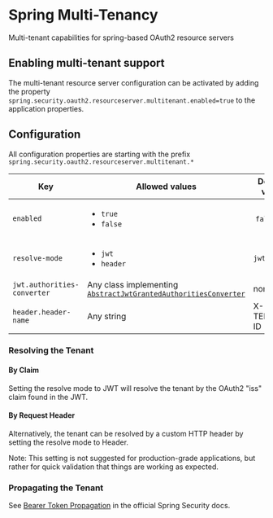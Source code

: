 # Spring Multi-Tenancy

Multi-tenant capabilities for spring-based OAuth2 resource servers


## Enabling multi-tenant support

The multi-tenant resource server configuration can be activated by adding the property
`spring.security.oauth2.resourceserver.multitenant.enabled=true`
to the application properties.

## Configuration

All configuration properties are starting with the prefix
`spring.security.oauth2.resourceserver.multitenant.*`

Key | Allowed values | Default value
--- | --- | --- 
`enabled` | <ul><li>`true`</li><li>`false`</li></ul> | `false`
`resolve-mode` | <ul><li>`jwt`</li><li>`header`</li></ul> | `jwt`
`jwt.authorities-converter` | Any class implementing [`AbstractJwtGrantedAuthoritiesConverter`](src/main/java/io/quantics/multitenant/config/oauth2/AbstractJwtGrantedAuthoritiesConverter.java) | none
`header.header-name` | Any string | X-TENANT-ID

### Resolving the Tenant

#### By Claim

Setting the resolve mode to JWT will resolve the tenant by the OAuth2 "iss" claim found in the JWT.


#### By Request Header

Alternatively, the tenant can be resolved by a custom HTTP header by setting the resolve mode to Header.

Note: This setting is not suggested for production-grade applications, but rather for quick validation that things are working as expected.


### Propagating the Tenant

See [Bearer Token Propagation](https://github.com/spring-projects/spring-security/blob/master/docs/manual/src/docs/asciidoc/_includes/servlet/oauth2/oauth2-resourceserver.adoc#oauth2resourceserver-bearertoken-resolver)
in the official Spring Security docs.
